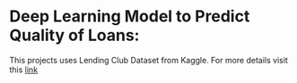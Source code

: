 # Deep Learning Model to Predict Quality of Loans:

  This projects uses Lending Club Dataset from Kaggle. For more details visit this [link](https://www.kaggle.com/wordsforthewise/lending-club)
